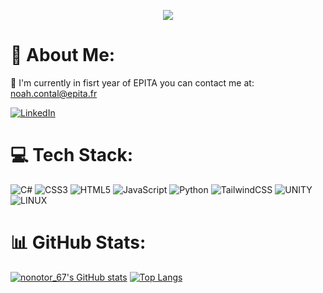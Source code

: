 <p align="center">
  <a href="https://github.com/DenverCoder1/readme-typing-svg"><img src="https://readme-typing-svg.herokuapp.com?lines=Hi,+I'm+nonotor_67.;I+love+open-source.;I+love+learning.;&center=true&width=500&height=50"></a>
</p>

# 💫 About Me:
🔭 I'm currently in fisrt year of EPITA you can contact me at: noah.contal@epita.fr

[![LinkedIn](https://img.shields.io/badge/LinkedIn-%230077B5.svg?logo=linkedin&logoColor=white)](https://www.linkedin.com/in/noah-contal-b89615273)

# 💻 Tech Stack:
![C#](https://img.shields.io/badge/c%23-%23239120.svg?style=for-the-badge&logo=c-sharp&logoColor=white) 
![CSS3](https://img.shields.io/badge/css3-%231572B6.svg?style=for-the-badge&logo=css3&logoColor=white) 
![HTML5](https://img.shields.io/badge/html5-%23E34F26.svg?style=for-the-badge&logo=html5&logoColor=white) 
![JavaScript](https://img.shields.io/badge/javascript-%23323330.svg?style=for-the-badge&logo=javascript&logoColor=%23F7DF1E) 
![Python](https://img.shields.io/badge/python-3670A0?style=for-the-badge&logo=python&logoColor=ffdd54) 
![TailwindCSS](https://img.shields.io/badge/tailwindcss-%2338B2AC.svg?style=for-the-badge&logo=tailwind-css&logoColor=white) 
![UNITY](https://img.shields.io/badge/Unity-%2320232a.svg?style=for-the-badge&logo=unity&logoColor=white) 
![LINUX](https://img.shields.io/badge/Linux-FCC624?style=for-the-badge&logo=linux&logoColor=black)

# 📊 GitHub Stats:
[![nonotor_67's GitHub stats](https://github-readme-stats.vercel.app/api?username=NoahContal&show_icons=true&theme=merko)](https://github.com/anuraghazra/github-readme-stats)
[![Top Langs](https://github-readme-stats.vercel.app/api/top-langs/?username=NoahContal&layout=compact&theme=merko)](https://github.com/anuraghazra/github-readme-stats)
